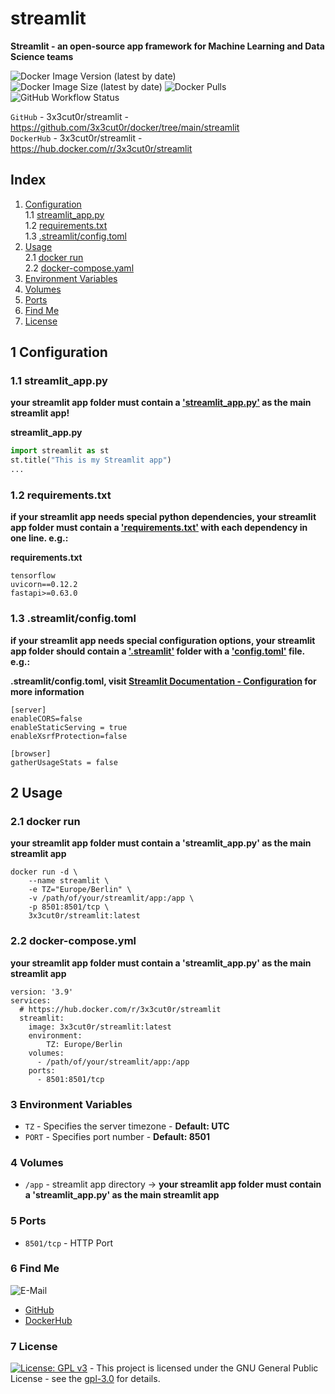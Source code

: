# streamlit

**Streamlit - an open-source app framework for Machine Learning and Data Science teams**

![Docker Image Version (latest by date)](https://img.shields.io/docker/v/3x3cut0r/streamlit)
![Docker Image Size (latest by date)](https://img.shields.io/docker/image-size/3x3cut0r/streamlit)
![Docker Pulls](https://img.shields.io/docker/pulls/3x3cut0r/streamlit)
![GitHub Workflow Status](https://img.shields.io/github/actions/workflow/status/3x3cut0r/docker/streamlit.yml?branch=main)

`GitHub` - 3x3cut0r/streamlit - https://github.com/3x3cut0r/docker/tree/main/streamlit  
`DockerHub` - 3x3cut0r/streamlit - https://hub.docker.com/r/3x3cut0r/streamlit

## Index

1. [Configuration](#config)  
   1.1 [streamlit_app.py](#streamlit_app.py)  
   1.2 [requirements.txt](#requirements.txt)  
   1.3 [.streamlit/config.toml](#config.toml)
2. [Usage](#usage)  
   2.1 [docker run](#dockerrun)  
   2.2 [docker-compose.yaml](#docker-compose)
3. [Environment Variables](#environment-variables)
4. [Volumes](#volumes)
5. [Ports](#ports)
6. [Find Me](#findme)
7. [License](#license)

## 1 Configuration <a name="config"></a>

### 1.1 streamlit_app.py <a name="streamlit_app.py"></a>

**your streamlit app folder must contain a <ins>'streamlit_app.py'</ins> as the main streamlit app!**

**streamlit_app.py**

```python
import streamlit as st
st.title("This is my Streamlit app")
...
```

### 1.2 requirements.txt <a name="requirements.txt"></a>

**if your streamlit app needs special python dependencies, your streamlit app folder must contain a <ins>'requirements.txt'</ins> with each dependency in one line. e.g.:**

**requirements.txt**

```
tensorflow
uvicorn==0.12.2
fastapi>=0.63.0
```

### 1.3 .streamlit/config.toml <a name="config.toml"></a>

**if your streamlit app needs special configuration options, your streamlit app folder should contain a <ins>'.streamlit'</ins> folder with a <ins>'config.toml'</ins> file. e.g.:**

**.streamlit/config.toml, visit [Streamlit Documentation - Configuration](https://docs.streamlit.io/library/advanced-features/configuration) for more information**

```
[server]
enableCORS=false
enableStaticServing = true
enableXsrfProtection=false

[browser]
gatherUsageStats = false
```

## 2 Usage <a name="usage"></a>

### 2.1 docker run <a name="dockerrun"></a>

**your streamlit app folder must contain a 'streamlit_app.py' as the main streamlit app**

```shell
docker run -d \
    --name streamlit \
    -e TZ="Europe/Berlin" \
    -v /path/of/your/streamlit/app:/app \
    -p 8501:8501/tcp \
    3x3cut0r/streamlit:latest
```

### 2.2 docker-compose.yml <a name="docker-compose"></a>

**your streamlit app folder must contain a 'streamlit_app.py' as the main streamlit app**

```shell
version: '3.9'
services:
  # https://hub.docker.com/r/3x3cut0r/streamlit
  streamlit:
    image: 3x3cut0r/streamlit:latest
    environment:
        TZ: Europe/Berlin
    volumes:
      - /path/of/your/streamlit/app:/app
    ports:
      - 8501:8501/tcp
```

### 3 Environment Variables <a name="environment-variables"></a>

- `TZ` - Specifies the server timezone - **Default: UTC**
- `PORT` - Specifies port number - **Default: 8501**

### 4 Volumes <a name="volumes"></a>

- `/app` - streamlit app directory -> **your streamlit app folder must contain a 'streamlit_app.py' as the main streamlit app**

### 5 Ports <a name="ports"></a>

- `8501/tcp` - HTTP Port

### 6 Find Me <a name="findme"></a>

![E-Mail](https://img.shields.io/badge/E--Mail-julianreith%40gmx.de-red)

- [GitHub](https://github.com/3x3cut0r)
- [DockerHub](https://hub.docker.com/u/3x3cut0r)

### 7 License <a name="license"></a>

[![License: GPL v3](https://img.shields.io/badge/License-GPLv3-blue.svg)](https://www.gnu.org/licenses/gpl-3.0) - This project is licensed under the GNU General Public License - see the [gpl-3.0](https://www.gnu.org/licenses/gpl-3.0.en.html) for details.
